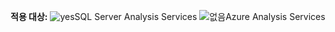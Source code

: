 **적용 대상:** ![yes](media/yes.png)SQL Server Analysis Services ![없음](media/no.png)Azure Analysis Services